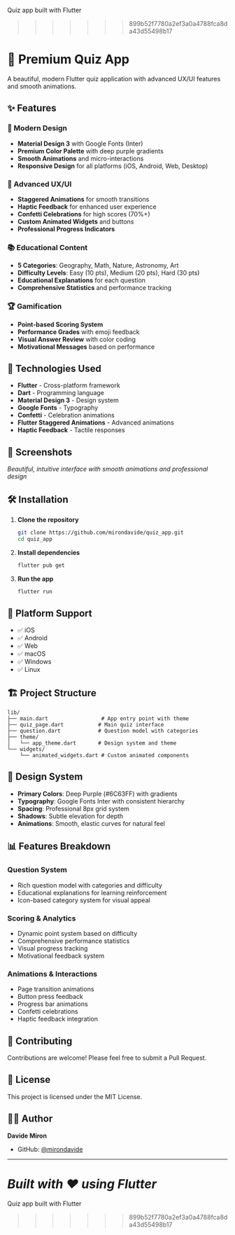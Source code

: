 Quiz app built with Flutter
>>>>>>> 899b52f7780a2ef3a0a4788fca8da43d55498b17
# 🧠 Premium Quiz App

A beautiful, modern Flutter quiz application with advanced UX/UI features and smooth animations.

## ✨ Features

### 🎨 Modern Design
- **Material Design 3** with Google Fonts (Inter)
- **Premium Color Palette** with deep purple gradients
- **Smooth Animations** and micro-interactions
- **Responsive Design** for all platforms (iOS, Android, Web, Desktop)

### 🌟 Advanced UX/UI
- **Staggered Animations** for smooth transitions
- **Haptic Feedback** for enhanced user experience
- **Confetti Celebrations** for high scores (70%+)
- **Custom Animated Widgets** and buttons
- **Professional Progress Indicators**

### 📚 Educational Content
- **5 Categories**: Geography, Math, Nature, Astronomy, Art
- **Difficulty Levels**: Easy (10 pts), Medium (20 pts), Hard (30 pts)
- **Educational Explanations** for each question
- **Comprehensive Statistics** and performance tracking

### 🏆 Gamification
- **Point-based Scoring System**
- **Performance Grades** with emoji feedback
- **Visual Answer Review** with color coding
- **Motivational Messages** based on performance

## 🚀 Technologies Used

- **Flutter** - Cross-platform framework
- **Dart** - Programming language
- **Material Design 3** - Design system
- **Google Fonts** - Typography
- **Confetti** - Celebration animations
- **Flutter Staggered Animations** - Advanced animations
- **Haptic Feedback** - Tactile responses

## 📱 Screenshots

*Beautiful, intuitive interface with smooth animations and professional design*

## 🛠️ Installation

1. **Clone the repository**
   ```bash
   git clone https://github.com/mirondavide/quiz_app.git
   cd quiz_app
   ```

2. **Install dependencies**
   ```bash
   flutter pub get
   ```

3. **Run the app**
   ```bash
   flutter run
   ```

## 🎯 Platform Support

- ✅ iOS
- ✅ Android
- ✅ Web
- ✅ macOS
- ✅ Windows
- ✅ Linux

## 🏗️ Project Structure

```
lib/
├── main.dart                 # App entry point with theme
├── quiz_page.dart           # Main quiz interface
├── question.dart            # Question model with categories
├── theme/
│   └── app_theme.dart       # Design system and theme
└── widgets/
    └── animated_widgets.dart # Custom animated components
```

## 🎨 Design System

- **Primary Colors**: Deep Purple (#6C63FF) with gradients
- **Typography**: Google Fonts Inter with consistent hierarchy
- **Spacing**: Professional 8px grid system
- **Shadows**: Subtle elevation for depth
- **Animations**: Smooth, elastic curves for natural feel

## 📊 Features Breakdown

### Question System
- Rich question model with categories and difficulty
- Educational explanations for learning reinforcement
- Icon-based category system for visual appeal

### Scoring & Analytics
- Dynamic point system based on difficulty
- Comprehensive performance statistics
- Visual progress tracking
- Motivational feedback system

### Animations & Interactions
- Page transition animations
- Button press feedback
- Progress bar animations
- Confetti celebrations
- Haptic feedback integration

## 🤝 Contributing

Contributions are welcome! Please feel free to submit a Pull Request.

## 📄 License

This project is licensed under the MIT License.

## 👨‍💻 Author

**Davide Miron**
- GitHub: [@mirondavide](https://github.com/mirondavide)

---

*Built with ❤️ using Flutter*
=======
Quiz app built with Flutter
>>>>>>> 899b52f7780a2ef3a0a4788fca8da43d55498b17
